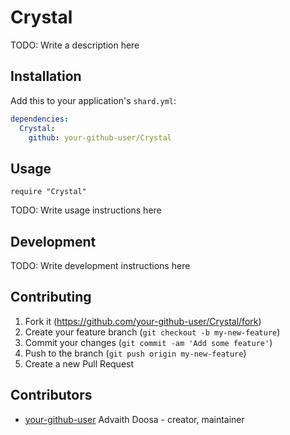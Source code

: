 # Crystal

TODO: Write a description here

## Installation

Add this to your application's `shard.yml`:

```yaml
dependencies:
  Crystal:
    github: your-github-user/Crystal
```

## Usage

```crystal
require "Crystal"
```

TODO: Write usage instructions here

## Development

TODO: Write development instructions here

## Contributing

1. Fork it (<https://github.com/your-github-user/Crystal/fork>)
2. Create your feature branch (`git checkout -b my-new-feature`)
3. Commit your changes (`git commit -am 'Add some feature'`)
4. Push to the branch (`git push origin my-new-feature`)
5. Create a new Pull Request

## Contributors

- [your-github-user](https://github.com/your-github-user) Advaith Doosa - creator, maintainer

